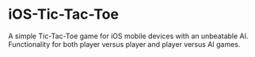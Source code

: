 # iOS-Tic-Tac-Toe
A simple Tic-Tac-Toe game for iOS mobile devices with an unbeatable AI. Functionality for both player versus player and player versus AI games.
